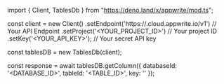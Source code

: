 import { Client, TablesDb } from "https://deno.land/x/appwrite/mod.ts";

const client = new Client()
    .setEndpoint('https://<REGION>.cloud.appwrite.io/v1') // Your API Endpoint
    .setProject('<YOUR_PROJECT_ID>') // Your project ID
    .setKey('<YOUR_API_KEY>'); // Your secret API key

const tablesDB = new TablesDb(client);

const response = await tablesDB.getColumn({
    databaseId: '<DATABASE_ID>',
    tableId: '<TABLE_ID>',
    key: ''
});
